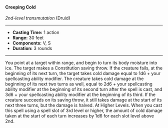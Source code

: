 #### Creeping Cold
*2nd-level transmutation* (Druid)
___
- **Casting Time:** 1 action
- **Range:** 30 feet
- **Components:** V, S
- **Duration:** 3 rounds
---
You point at a target within range, and begin to
turn its body moisture into ice.
The target makes a Constitution saving throw. If
the creature fails, at the beginning of its next turn,
the target takes cold damage equal to 1d6 + your
spellcasting ability modifier. The creature takes cold
damage at the beginning of its next two turns as
well, equal to 2d6 + your spellcasting ability
modifier at the beginning of its second turn after
the spell is cast, and 3d6 + your spellcasting ability
modifier at the beginning of its third.
If the creature succeeds on its saving throw, it
still takes damage at the start of its next three turns,
but the damage is halved.
At Higher Levels.  When you cast this spell using
a spell slot of 3rd level or higher, the amount of
cold damage taken at the start of each turn
increases by 1d6 for each slot level above 2nd. 
